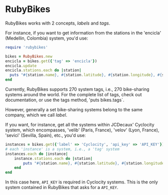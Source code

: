 # RubyBikes

RubyBikes works with 2 concepts, _labels_ and _tags_.

For instance, if you want to get information from the stations in the 'encicla' (Medellin, Colombia) system, you'd use:

```ruby
require 'rubybikes'

bikes = RubyBikes.new
encicla = bikes.get({'tag' => 'encicla'})
encicla.update
encicla.stations.each do |station|
  puts "#{station.name}, #{station.latitude}, #{station.longitude}, #{station.free}, #{station.bikes}"
end
```

Currently, RubyBikes supports 270 system tags, i.e., 270 bike-sharing systems around the world.
For the complete list of tags, check out documentation, or use the tags method, 'puts bikes.tags`.

However, generally a set bike-sharing systems belong to the same company, which we call _label_.

If you want, for instance, get all the systems within JCDecaux' Cyclocity system, which encompasses, 'velib' (Paris, France), 'velov' (Lyon, France), 'sevici' (Sevilla, Spain), etc., you'd use:

```ruby
instances = bikes.get({'label' => 'Cyclocity', 'api_key' => 'API_KEY'})
# each 'instance' is a system, i.e., a 'tag' system
instances.each do |instance|
	instance.stations.each do |station|
		puts "#{station.name}, #{station.latitude}, #{station.longitude}, #{station.free}, #{station.bikes}"
	end
end
```

In this case here, `API_KEY` is required in Cyclocity systems. This is the only system contained in RubyBikes that asks for a `API_KEY`.
